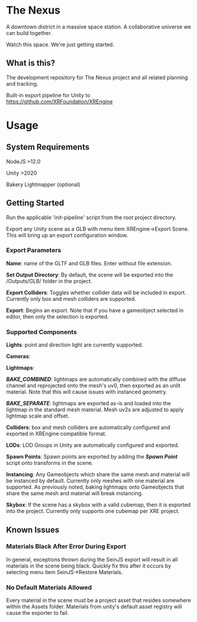 # The Nexus
A downtown district in a massive space station. A collaborative universe we can build together.

Watch this space. We're just getting started.

## What is this?
The development repository for The Nexus project and all related planning and tracking.

Built-in export pipeline for Unity to https://github.com/XRFoundation/XREngine
# Usage

## System Requirements
NodeJS >12.0

Unity >2020

Bakery Lightmapper (optional)

## Getting Started
Run the applicable 'init-pipeline' script from the root project directory.

Export any Unity scene as a GLB with menu item XREngine->Export Scene. This will bring up an export configuration window. 

### Export Parameters
**Name**: name of the GLTF and GLB files. Enter without file extension.

**Set Output Directory**: By default, the scene will be exported into the /Outputs/GLB/ folder in the project.

**Export Colliders**: Toggles whether collider data will be included in export. Currently only box and mesh colliders are supported.

**Export**: Begins an export. Note that if you have a gameobject selected in editor, then only the selection is exported.

### Supported Components
**Lights**: point and direction light are currently supported.

**Cameras**: 

**Lightmaps**: 

  ***BAKE_COMBINED***: lightmaps are automatically combined with the diffuse channel and reprojected onto the mesh's uv0, then exported as an unlit material. Note that this will cause issues with instanced geometry.

  ***BAKE_SEPARATE***: lightmaps are exported as-is and loaded into the lightmap in the standard mesh material. Mesh uv2s are adjusted to apply lightmap scale and offset. 

**Colliders**: box and mesh colliders are automatically configured and exported in XREngine compatible format.

**LODs**: LOD Groups in Unity are automatically configured and exported. 

**Spawn Points**: Spawn points are exported by adding the ***Spawn Point*** script onto transforms in the scene. 

**Instancing**: Any Gameobjects which share the same mesh and material will be instanced by default. Currently only meshes with one material are supported. As previously noted, baking lightmaps onto Gameobjects that share the same mesh and material will break instancing.

**Skybox**: If the scene has a skybox with a valid cubemap, then it is exported into the project. Currently only supports one cubemap per XRE project.

## Known Issues

### Materials Black After Error During Export
In general, exceptions thrown during the SeinJS export will result in all materials in the scene being black. Quickly fix this after it occurs by selecting menu item SeinJS->Restore Materials.

### No Default Materials Allowed
Every material in the scene must be a project asset that resides somewhere within the Assets folder. Materials from unity's default asset registry will cause the exporter to fail.

